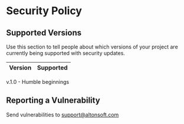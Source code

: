 # Security Policy

## Supported Versions

Use this section to tell people about which versions of your project are
currently being supported with security updates.

| Version | Supported          |
| ------- | ------------------ |
v.1.0 - Humble beginnings

## Reporting a Vulnerability

Send vulnerabilities to support@altonsoft.com
